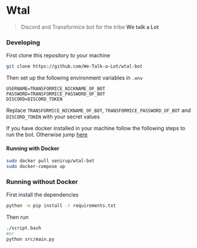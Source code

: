 # Wtal 
> Discord and Transformice bot for the tribe **We talk a Lot**

### Developing

First clone this repository to your machine
```bash
git clone https://github.com/We-Talk-a-Lot/wtal-bot
```

Then set up the following environment variables in `.env`
```env
USERNAME=TRANSFORMICE_NICKNAME_OF_BOT
PASSWORD=TRANSFORMICE_PASSWORD_OF_BOT
DISCORD=DISCORD_TOKEN
```
Replace `TRANSFORMICE_NICKNAME_OF_BOT`, `TRANSFORMICE_PASSWORD_OF_BOT` and `DISCORD_TOKEN` with your secret values

If you have docker installed in your machine follow the following steps to run the bot. Otherwise jump [here](#running-without-docker)

#### Running with Docker
```bash
sudo docker pull senirup/wtal-bot
sudo docker-compose up
```

### Running without Docker

First install the dependencies
```bash
python -m pip install -r requirements.txt
```

Then run
```bash
./script.bash
#or
python src/main.py
```
